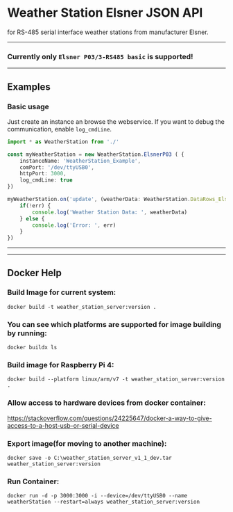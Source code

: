 Weather Station Elsner JSON API 
========
for RS-485 serial interface weather stations from manufacturer Elsner.

---

### Currently only `Elsner P03/3-RS485 basic` is supported!

---

## Examples

### Basic usage

Just create an instance an browse the webservice. If you want to debug the communication, enable `log_cmdLine`.

```typescript
import * as WeatherStation from './'

const myWeatherStation = new WeatherStation.ElsnerP03 ( {
    instanceName: 'WeatherStation_Example',
    comPort: '/dev/ttyUSB0',
    httpPort: 3000,
    log_cmdLine: true
})

myWeatherStation.on('update', (weatherData: WeatherStation.DataRows_ElsnerP03, err: string) => {
    if(!err) {
        console.log('Weather Station Data: ', weatherData)
    } else { 
        console.log('Error: ', err)
    }
})
```

---
---

## Docker Help


### Build Image for current system:
```
docker build -t weather_station_server:version .
```

### You can see which platforms are supported for image building by running:
```
docker buildx ls
```

### Build image for Raspberry Pi 4:
```
docker build --platform linux/arm/v7 -t weather_station_server:version .
```

### Allow access to hardware devices from docker container:

https://stackoverflow.com/questions/24225647/docker-a-way-to-give-access-to-a-host-usb-or-serial-device


### Export image(for moving to another machine):
```
docker save -o C:\weather_station_server_v1_1_dev.tar weather_station_server:version
```

### Run Container:
```
docker run -d -p 3000:3000 -i --device=/dev/ttyUSB0 --name weatherStation --restart=always weather_station_server:version
```